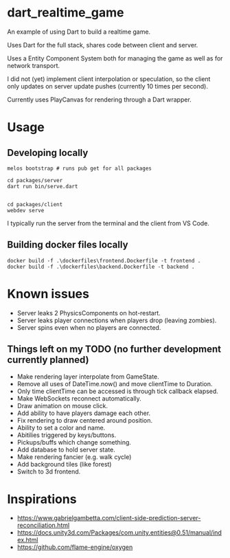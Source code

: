 # dart_realtime_game

An example of using Dart to build a realtime game.

Uses Dart for the full stack, shares code between client and server.

Uses a Entity Component System both for managing the game as well as
for network transport.

I did not (yet) implement client interpolation or speculation, so the
client only updates on server update pushes (currently 10 times per second).

Currently uses PlayCanvas for rendering through a Dart wrapper.

# Usage

## Developing locally
```
melos bootstrap # runs pub get for all packages

cd packages/server
dart run bin/serve.dart


cd packages/client
webdev serve
```

I typically run the server from the terminal and the client from VS Code.

## Building docker files locally

```
docker build -f .\dockerfiles\frontend.Dockerfile -t frontend . 
docker build -f .\dockerfiles\backend.Dockerfile -t backend .
```

# Known issues
- Server leaks 2 PhysicsComponents on hot-restart.
- Server leaks player connections when players drop (leaving zombies).
- Server spins even when no players are connected.

## Things left on my TODO (no further development currently planned)
* Make rendering layer interpolate from GameState.
* Remove all uses of DateTime.now() and move clientTime to Duration.
* Only time clientTime can be accessed is through tick callback elapsed.
* Make WebSockets reconnect automatically.
* Draw animation on mouse click.
* Add ability to have players damage each other.
* Fix rendering to draw centered around position.
* Ability to set a color and name.
* Abitilies triggered by keys/buttons.
* Pickups/buffs which change something.
* Add database to hold server state.
* Make rendering fancier (e.g. walk cycle)
* Add background tiles (like forest)
* Switch to 3d frontend.

# Inspirations
* https://www.gabrielgambetta.com/client-side-prediction-server-reconciliation.html
* https://docs.unity3d.com/Packages/com.unity.entities@0.51/manual/index.html
* https://github.com/flame-engine/oxygen